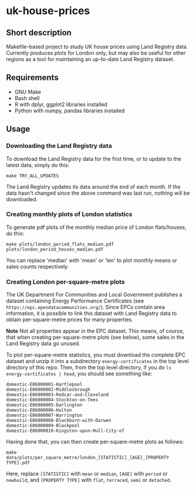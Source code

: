# uk-house-prices

## Short description

Makefile-based project to study UK house prices using Land Registry data. Currently produces plots for London only, but may also be useful for other regions as a tool for maintaining an up-to-date Land Registry dataset.

## Requirements

- GNU Make
- Bash shell
- R with dplyr, ggplot2 libraries installed
- Python with numpy, pandas libraries installed

## Usage

### Downloading the Land Registry data

To download the Land Registry data for the first time, or to update to the latest data, simply do this:

<code>make TRY_ALL_UPDATES</code>

The Land Registry updates its data around the end of each month. If the data hasn't changed since the above command was last run, nothing will be downloaded.

### Creating monthly plots of London statistics

To generate pdf plots of the monthly median price of London flats/houses, do this:

<code>make plots/london_period_flats_median.pdf plots/london_period_houses_median.pdf</code>

You can replace 'median' with 'mean' or 'len' to plot monthly means or sales counts respectively.

### Creating London per-square-metre plots

The UK Department For Communities and Local Government publishes a dataset containing Energy Performance Certificates (see ```https://epc.opendatacommunities.org/```). Since EPCs contain area information, it is possible to link this dataset with Land Registry data to obtain per-square-metre prices for many properties.

**Note** Not all properties appear in the EPC dataset. This means, of course, that when creating per-square-metre plots (see below), some sales in the Land Registry data go unused.

To plot per-square-metre statistics, you must download the complete EPC dataset and unzip it into a subdirectory <code>energy-certificates</code> in the top level directory of this repo. Then, from the top level directory, if you do <code>ls energy-certificates |  head</code>, you should see something like:

```
domestic-E06000001-Hartlepool  
domestic-E06000002-Middlesbrough  
domestic-E06000003-Redcar-and-Cleveland  
domestic-E06000004-Stockton-on-Tees
domestic-E06000005-Darlington
domestic-E06000006-Halton
domestic-E06000007-Warrington
domestic-E06000008-Blackburn-with-Darwen
domestic-E06000009-Blackpool
domestic-E06000010-Kingston-upon-Hull-City-of
```
Having done that, you can then create per-square-metre plots as follows:

<code>make data/plots/per_square_metre/london_[STATISTIC]\_[AGE]\_[PROPERTY TYPE].pdf </code>

Here, replace ```[STATISTIC]``` with ```mean``` or ```median```, ```[AGE]``` with ```period``` or ```newbuild```, and ```[PROPERTY TYPE]``` with ```flat```, ```terraced```, ```semi``` or ```detached```.
